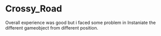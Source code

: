 # Crossy_Road
 
Overall experience was good but i faced some problem in Instaniate the different gameobject from different position.

